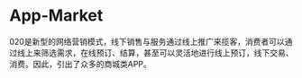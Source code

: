 # App-Market
020是新型的网络营销模式，线下销售与服务通过线上推广来揽客，消费者可以通过线上来筛选需求，在线预订、结算，甚至可以灵活地进行线上预订，线下交易、消费。因此，引出了众多的商城类APP。
